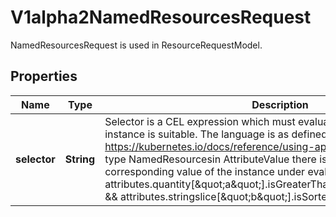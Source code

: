 

# V1alpha2NamedResourcesRequest

NamedResourcesRequest is used in ResourceRequestModel.

## Properties

| Name | Type | Description | Notes |
|------------ | ------------- | ------------- | -------------|
|**selector** | **String** | Selector is a CEL expression which must evaluate to true if a resource instance is suitable. The language is as defined in https://kubernetes.io/docs/reference/using-api/cel/  In addition, for each type NamedResourcesin AttributeValue there is a map that resolves to the corresponding value of the instance under evaluation. For example:     attributes.quantity[\&quot;a\&quot;].isGreaterThan(quantity(\&quot;0\&quot;)) &amp;&amp;    attributes.stringslice[\&quot;b\&quot;].isSorted() |  |



